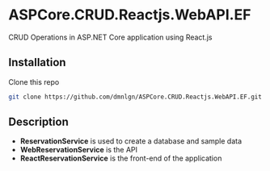 # ASPCore.CRUD.Reactjs.WebAPI.EF

CRUD Operations in ASP.NET Core application using React.js

## Installation

Clone this repo
```bash
git clone https://github.com/dmnlgn/ASPCore.CRUD.Reactjs.WebAPI.EF.git
```

## Description
* **ReservationService** is used to create a database and sample data
* **WebReservationService** is the API
* **ReactReservationService** is the front-end of the application
